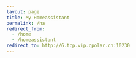 ```yaml
---
layout: page
title: My Homeassistant
permalink: /ha
redirect_from:
  - /home
  - /homeassistant
redirect_to: http://6.tcp.vip.cpolar.cn:10230
---
```

